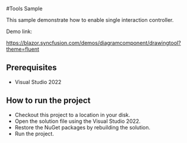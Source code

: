 #Tools Sample

This sample demonstrate how to enable single interaction controller.

Demo link: 

https://blazor.syncfusion.com/demos/diagramcomponent/drawingtool?theme=fluent

## Prerequisites

* Visual Studio 2022

## How to run the project

* Checkout this project to a location in your disk.
* Open the solution file using the Visual Studio 2022.
* Restore the NuGet packages by rebuilding the solution.
* Run the project.
